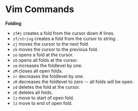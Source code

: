 Vim Commands
============

**Folding**

- `zf#j` creates a fold from the cursor down # lines.
- `zf/string` creates a fold from the cursor to string .
- `zj` moves the cursor to the next fold.
- `zk` moves the cursor to the previous fold.
- `zo` opens a fold at the cursor.
- `zO` opens all folds at the cursor.
- `zm` increases the foldlevel by one.
- `zM` closes all open folds.
- `zr` decreases the foldlevel by one.
- `zR` decreases the foldlevel to zero -- all folds will be open.
- `zd` deletes the fold at the cursor.
- `zE` deletes all folds.
- `[z` move to start of open fold.
- `]z` move to end of open fold.
